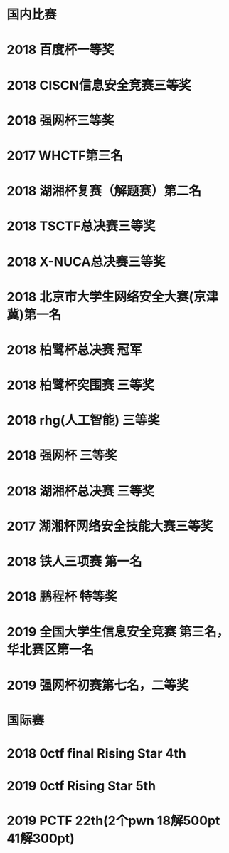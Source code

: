 # 国内比赛
# 2018 百度杯一等奖
# 2018 CISCN信息安全竞赛三等奖
# 2018 强网杯三等奖
# 2017 WHCTF第三名
# 2018 湖湘杯复赛（解题赛）第二名
# 2018 TSCTF总决赛三等奖
# 2018 X-NUCA总决赛三等奖
#	2018 北京市大学生网络安全大赛(京津冀)第一名
#	2018 柏鹭杯总决赛 冠军
#	2018 柏鹭杯突围赛 三等奖
#	2018 rhg(人工智能) 三等奖
#	2018 强网杯 三等奖
#	2018 湖湘杯总决赛 三等奖
#	2017 湖湘杯网络安全技能大赛三等奖
#	2018 铁人三项赛 第一名
# 2018 鹏程杯 特等奖
# 2019 全国大学生信息安全竞赛 第三名，华北赛区第一名
# 2019 强网杯初赛第七名，二等奖

# 国际赛
# 2018 0ctf final Rising Star 4th
# 2019 0ctf Rising Star 5th
# 2019 PCTF 22th(2个pwn 18解500pt 41解300pt)